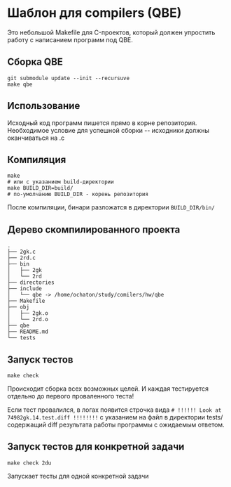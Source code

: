 # Шаблон для compilers (QBE)
Это небольшой Makefile для C-проектов, который должен упростить работу с написанием программ под QBE.


## Сборка QBE
```
git submodule update --init --recursuve
make qbe
```


## Использование
Исходный код программ пишется прямо в корне репозитория. Необходимое условие для успешной сборки -- исходники должны оканчиваться на .c

## Компиляция
```
make
# или с указанием build-директории
make BUILD_DIR=build/
# по-умолчанию BUILD_DIR - корень репозитория
```

После компиляции, бинари разложатся в директории `BUILD_DIR/bin/`

## Дерево скомпилированного проекта
```
.
├── 2gk.c
├── 2rd.c
├── bin
│   ├── 2gk
│   └── 2rd
├── directories
├── include
│   └── qbe -> /home/ochaton/study/comilers/hw/qbe
├── Makefile
├── obj
│   ├── 2gk.o
│   └── 2rd.o
├── qbe
├── README.md
└── tests
```

## Запуск тестов
```
make check
```

Происходит сборка всех возможных целей. И каждая тестируется отдельно до первого проваленного теста!

Если тест провалился, в логах появится строчка вида `# !!!!!! Look at 74982gk.14.test.diff !!!!!!!!` с указанием на файл в директории tests/ содержащий diff результата работы программы с ожидаемым ответом.

## Запуск тестов для конкретной задачи
```
make check 2du
```

Запускает тесты для одной конкретной задачи
